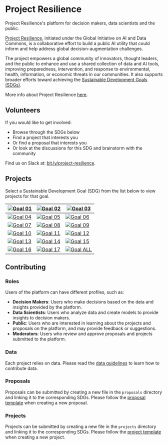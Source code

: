 # Project Resilience
Project Resilience's platform for decision makers, data scientists and the public.

[Project Resilience](https://www.itu.int/en/ITU-T/extcoop/ai-data-commons/Pages/project-resilience.aspx),
initiated under the Global Initiative on AI and Data Commons, is a collaborative effort
to build a public AI utility that could inform and help address global decision-augmentation challenges.

The project empowers a global community of innovators, thought leaders, and the public to enhance and use
a shared collection of data and AI tools, improving preparedness, intervention, and response to environmental,
health, information, or economic threats in our communities.
It also supports broader efforts toward achieving the [Sustainable Development Goals (SDGs)](https://sdgs.un.org/).

More info about Project Resilience [here](https://www.itu.int/en/ITU-T/extcoop/ai-data-commons/Pages/project-resilience.aspx).

## Volunteers

If you would like to get involved:
- Browse through the SDGs below
- Find a project that interests you
- Or find a proposal that interests you
- Or look at the discussions for this SDG and brainstorm with the community

Find us on Slack at: [bit.ly/project-resilience](http://bit.ly/project-resilience).

## Projects

Select a Sustainable Development Goal (SDG) from the list below to view projects for that goal.

<!-- Note: using reference-style links to let Jekyll's relative links
convert them to .html in GitHub pages -->
[goal_01_link]: goals/goal_01.md
[goal_02_link]: goals/goal_02.md
[goal_03_link]: goals/goal_03.md
[goal_04_link]: goals/goal_04.md
[goal_05_link]: goals/goal_05.md
[goal_06_link]: goals/goal_06.md
[goal_07_link]: goals/goal_07.md
[goal_08_link]: goals/goal_08.md
[goal_09_link]: goals/goal_09.md
[goal_10_link]: goals/goal_10.md
[goal_11_link]: goals/goal_11.md
[goal_12_link]: goals/goal_12.md
[goal_13_link]: goals/goal_13.md
[goal_14_link]: goals/goal_14.md
[goal_15_link]: goals/goal_15.md
[goal_16_link]: goals/goal_16.md
[goal_17_link]: goals/goal_17.md

| [![Goal 01](images/sdgs/E-WEB-Goal-01.png)][goal_01_link] | [![Goal 02](images/sdgs/E-WEB-Goal-02.png)][goal_02_link] | [![Goal 03](images/sdgs/E-WEB-Goal-03.png)][goal_03_link]              |
|-----------------------------------------------------------|-----------------------------------------------------------|------------------------------------------------------------------------|
| [![Goal 04](images/sdgs/E-WEB-Goal-04.png)][goal_04_link] | [![Goal 05](images/sdgs/E-WEB-Goal-05.png)][goal_05_link] | [![Goal 06](images/sdgs/E-WEB-Goal-06.png)][goal_06_link]              |
| [![Goal 07](images/sdgs/E-WEB-Goal-07.png)][goal_07_link] | [![Goal 08](images/sdgs/E-WEB-Goal-08.png)][goal_08_link] | [![Goal 09](images/sdgs/E-WEB-Goal-09.png)][goal_09_link]              |
| [![Goal 10](images/sdgs/E-WEB-Goal-10.png)][goal_10_link] | [![Goal 11](images/sdgs/E-WEB-Goal-11.png)][goal_11_link] | [![Goal 12](images/sdgs/E-WEB-Goal-12.png)][goal_12_link]              |
| [![Goal 13](images/sdgs/E-WEB-Goal-13.png)][goal_13_link] | [![Goal 14](images/sdgs/E-WEB-Goal-14.png)][goal_14_link] | [![Goal 15](images/sdgs/E-WEB-Goal-15.png)][goal_15_link]              |
| [![Goal 16](images/sdgs/E-WEB-Goal-16.png)][goal_16_link] | [![Goal 17](images/sdgs/E-WEB-Goal-17.png)][goal_17_link] | [![Goal ALL](images/sdgs/global-goals.png)](https://sdgs.un.org/goals) |

## Contributing

### Roles

Users of the platform can have different profiles, such as:
- **Decision Makers**: Users who make decisions based on the data and insights provided by the platform.
- **Data Scientists**: Users who analyze data and create models to provide insights to decision makers.
- **Public**: Users who are interested in learning about the projects and proposals on the platform, 
and may provide feedback or suggestions.
- **Moderators**: Users who review and approve proposals and projects submitted to the platform.

### Data

Each project relies on data. Please read the [data guidelines](data/data_guidelines.md) to learn how to contribute data.

### Proposals

Proposals can be submitted by creating a new file in the `proposals` directory and linking it to the
corresponding SDGs. Please follow the [proposal template](proposals/proposal_template.md) when creating a new proposal.

### Projects

Projects can be submitted by creating a new file in the `projects` directory and linking it to the
corresponding SDGs. Please follow the [project template](projects/project_template.md) when creating a new project.